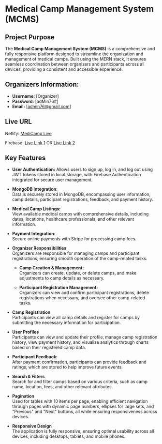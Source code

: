 # Medical Camp Management System (MCMS)


## Project Purpose

The **Medical Camp Management System (MCMS)** is a comprehensive and fully responsive platform designed to streamline the organization and management of medical camps. Built using the MERN stack, it ensures seamless coordination between organizers and participants across all devices, providing a consistent and accessible experience.  


## Organizers Information:
- **Username:** [Organizer]
- **Password:** [adMin76#]
- **Email:** [admin76@gmail.com]


## Live URL

Netlify: [MediCamp Live](#)

Firebase: [Live Link 1](https://medical-camp-35f0f.web.app/) OR [Live Link 2](https://medical-camp-35f0f.firebaseapp.com/)


## Key Features

- **User Authentication:** 
  Allows users to sign up, log in, and log out using JWT tokens stored in local storage, with Firebase Authentication integrated for secure user management.

- **MongoDB Integration:**  
  Data is securely stored in MongoDB, encompassing user information, camp details, participant registrations, feedback, and payment history.

- **Medical Camp Listings:**  
  View available medical camps with comprehensive details, including dates, locations, healthcare professionals, and other relevant information.

- **Payment Integration:**  
  Secure online payments with Stripe for processing camp fees.

- **Organizer Responsibilities**  
  Organizers are responsible for managing camps and participant registrations, ensuring smooth operation of the camp-related tasks.

  - **Camp Creation & Management:**  
    Organizers can create, update, or delete camps, and make adjustments to camp details as necessary.

  - **Participant Registration Management:**  
    Organizers can view and confirm participant registrations, delete registrations when necessary, and oversee other camp-related tasks.

- **Camp Registration**  
  Participants can view all camp details and register for camps by submitting the necessary information for participation.

- **User Profiles**  
  Participants can view and update their profile, manage camp registration history, view payment history, and visualize analytics through charts based on their registered camp data.

- **Participant Feedback:**  
  After payment confirmation, participants can provide feedback and ratings, which are stored to help improve future events.


- **Search & Filters**  
  Search for and filter camps based on various criteria, such as camp name, location, fees, and other relevant attributes.

- **Pagination**  
  Used for tables with 10 items per page, enabling efficient navigation through pages with dynamic page numbers, ellipses for large sets, and "Previous" and "Next" buttons, all while ensuring responsiveness across devices.

- **Responsive Design**  
  The application is fully responsive, ensuring optimal usability across all devices, including desktops, tablets, and mobile phones.










